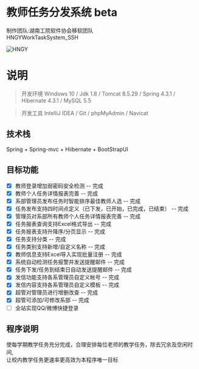 
# 教师任务分发系统 beta

制作团队:湖南工院软件协会移软团队<br>
HNGYWorkTaskSystem_SSH<br>

![HNGY](http://cdn.dkfirst.cn/taskinfo.png "教师任务分发系统 beta")  

# 说明


>  开发环境 Windows 10 / Jdk 1.8 / Tomcat 8.5.29 / Spring 4.3.1 / Hibernate 4.3.1 / MySQL 5.5 

>  开发工具 IntelliJ IDEA / Git / phpMyAdmin / Navicat

## 技术栈
Spring + Spring-mvc + Hiibernate + BootStrapUI

## 目标功能
- [x] 教师登录增加弱密码安全检测 -- 完成
- [x] 教师个人任务详情报表完善 -- 完成
- [x] 系部管理员发布任务时智能排序最佳教师人选 -- 完成
- [x] 任务发布支持四时间点定义（已下发，已开始，已完成，已结束） -- 完成
- [x] 管理员对系部所有教师个人任务详情报表完善 -- 完成
- [x] 任务报表查询支持Excel格式导出 -- 完成
- [x] 任务报表支持升降序/分页显示 -- 完成
- [x] 任务支持分类 -- 完成
- [x] 任务类别支持新增/自定义名称 -- 完成
- [x] 教师信息支持Excel导入实现批量注册 -- 完成
- [x] 系统自动检测任务报警并发送提醒邮件 -- 完成
- [x] 任务下发/任务到结束日自动发送提醒邮件 -- 完成
- [x] 发信功能支持各系管理员自定义帐号 -- 完成
- [x] 发信内容支持各系管理员自定义模板 -- 完成
- [x] 超管对管理员进行增删改查 -- 完成
- [x] 超管可添加/可修改系部 -- 完成
- [ ] 全站实现QQ/微博快捷登录

## 程序说明
使每学期教学任务充分完成，合理安排每位老师的教学任务，除去冗余及空闲时间,<br>让校内教学任务更速率更高效为本程序唯一目标
<br><br><br><br><br>
